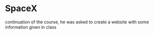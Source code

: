 # SpaceX
continuation of the course, he was asked to create a website with some information given in class
